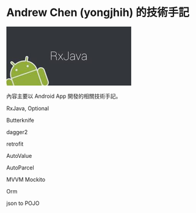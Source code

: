 # Andrew Chen (yongjhih) 的技術手記

![](cover.jpg)

內容主要以 Android App 開發的相關技術手記。

RxJava, Optional

Butterknife

dagger2

retrofit

AutoValue

AutoParcel

MVVM
Mockito

Orm

json to POJO